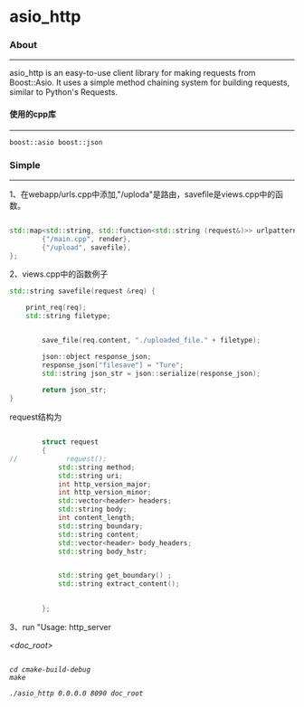 # asio_http

### About

***

asio_http is an easy-to-use client library for making requests from Boost::Asio. It uses a simple method chaining system for building requests, similar to Python's Requests.






#### 使用的cpp库 
***
```
boost::asio boost::json
```

### Simple

***

1、在webapp/urls.cpp中添加,"/uploda"是路由，savefile是views.cpp中的函数。
```c++

std::map<std::string, std::function<std::string (request&)>> urlpatterns = {
        {"/main.cpp", render},
        {"/upload", savefile},
};

```



2、views.cpp中的函数例子
```c++
std::string savefile(request &req) {

    print_req(req);
    std::string filetype;


        save_file(req.content, "./uploaded_file." + filetype);

        json::object response_json;
        response_json["filesave"] = "Ture";
        std::string json_str = json::serialize(response_json);
        
        return json_str;
}

```

request结构为
```c++

        struct request
        {
//            request();
            std::string method;
            std::string uri;
            int http_version_major;
            int http_version_minor;
            std::vector<header> headers;
            std::string body;
            int content_length;
            std::string boundary;
            std::string content;
            std::vector<header> body_headers;
            std::string body_hstr;


            std::string get_boundary() ;
            std::string extract_content();
            

        };

```


3、run
"Usage: http_server <address> <port> <doc_root>

```shell

cd cmake-build-debug 
make 

./asio_http 0.0.0.0 8090 doc_root

```